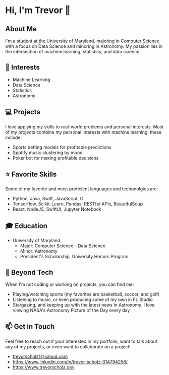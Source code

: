 # Hi, I'm Trevor 👋

## About Me
I'm a student at the University of Maryland, majoring in Computer Science with a focus on Data Science and minoring in Astronomy. My passion lies in the intersection of machine learning, statistics, and data science.

## 🚀 Interests
- Machine Learning
- Data Science
- Statistics
- Astronomy

## 💻 Projects
I love applying my skills to real-world problems and personal interests. 
Most of my projects combine my personal interests with machine learning, these include:
- Sports betting models for profitable predictions
- Spotify music clustering by mood
- Poker bot for making profitable decisions

## ⭐️ Favorite Skills
Some of my favorite and most proficient languages and techonolgies are:
- Python, Java, Swift, JavaScript, C
- Tensorflow, Scikit-Learn, Pandas, RESTful APIs, BeautifulSoup
- React, NodeJS, SwiftUI, Jupyter Notebook

## 🎓 Education
- University of Maryland
  - Major: Computer Science - Data Science
  - Minor: Astronomy
  - President's Scholarship, University Honors Program

## 🏀 Beyond Tech
When I'm not coding or working on projects, you can find me:
- Playing/watching sports (my favorites are basketball, soccer, and golf)
- Listening to music, or even producing some of my own in FL Studio
- Stargazing, and keeping up with the latest news in Astronomy. I love viewing NASA's Astronomy Picture of the Day every day

## 📫 Get in Touch
Feel free to reach out if your interested in my portfolio, want to talk about any of my projects,
or even want to collaborate on a project!

- trevorscholz1@icloud.com
- https://www.linkedin.com/in/trevor-scholz-014794258/
- https://www.trevorscholz.dev